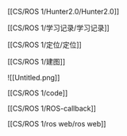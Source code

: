 [[CS/ROS 1/Hunter2.0/Hunter2.0]]

[[CS/ROS 1/学习记录/学习记录]]

[[CS/ROS 1/定位/定位]]

[[CS/ROS 1/建图]]

![[Untitled.png]]

  

[[CS/ROS 1/code]]

[[CS/ROS 1/ROS-callback]]

[[CS/ROS 1/ros web/ros web]]
